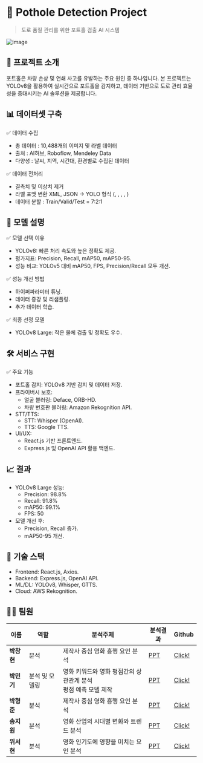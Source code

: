 # 📸 Pothole Detection Project

> 도로 품질 관리를 위한 포트홀 검출 AI 시스템

![image](https://github.com/user-attachments/assets/4b4d3b61-62e1-4bb7-b682-cb5c59faa411)



## 📂 프로젝트 소개
포트홀은 차량 손상 및 연쇄 사고를 유발하는 주요 원인 중 하나입니다. 본 프로젝트는 YOLOv8을 활용하여 실시간으로 포트홀을 감지하고, 데이터 기반으로 도로 관리 효율성을 증대시키는 AI 솔루션을 제공합니다.

## 📊 데이터셋 구축
✅ 데이터 수집
 - 총 데이터 : 10,488개의 이미지 및 라벨 데이터
 - 출처 : AI허브, Roboflow, Mendeley Data
 - 다양성 : 날씨, 지역, 시간대, 환경별로 수집된 데이터

✅ 데이터 전처리
 - 결측치 및 이상치 제거
 - 라벨 포맷 변환  XML, JSON -> YOLO 형식 (<class>, <x>, <y>, <width>, <height>)
 - 데이터 분할 : Train/Valid/Test = 7:2:1

## 🧠 모델 설명
✅ 모델 선택 이유
 - YOLOv8: 빠른 처리 속도와 높은 정확도 제공.
 - 평가지표: Precision, Recall, mAP50, mAP50-95.
 - 성능 비교: YOLOv5 대비 mAP50, FPS, Precision/Recall 모두 개선.

✅ 성능 개선 방법
 - 하이퍼파라미터 튜닝.
 - 데이터 증강 및 리샘플링.
 - 추가 데이터 학습.

✅ 최종 선정 모델
 - YOLOv8 Large: 작은 물체 검출 및 정확도 우수.

## 🛠 서비스 구현
✅ 주요 기능
 - 포트홀 감지: YOLOv8 기반 감지 및 데이터 저장.
 - 프라이버시 보호:
   - 얼굴 블러링: Deface, ORB-HD.
   - 차량 번호판 블러링: Amazon Rekognition API.
 - STT/TTS:
   - STT: Whisper (OpenAI).
   - TTS: Google TTS.
 - UI/UX:
   - React.js 기반 프론트엔드.
   - Express.js 및 OpenAI API 활용 백엔드.

## 📈 결과
 - YOLOv8 Large 성능:
   - Precision: 98.8%
   - Recall: 91.8%
   - mAP50: 99.1%
   - FPS: 50
 - 모델 개선 후:
   - Precision, Recall 증가.
   - mAP50-95 개선.

## 🔧 기술 스택
 - Frontend: React.js, Axios.
 - Backend: Express.js, OpenAI API.
 - ML/DL: YOLOv8, Whisper, GTTS.
 - Cloud: AWS Rekognition.


## 👨‍💻 팀원
|이름|역할|분석주제|분석결과|Github|
|--|--|--|--|--|
|**박창현**|분석|제작사 중심 영화 흥행 요인 분석|[PPT](./presentation/SeSAC_Movie_data_anlaysis_MJ.pdf)|[Click!](https://github.com/Chang-Hyeon-Park)|
|**박민기**|분석 및 모델링|영화 키워드와 영화 평점간의 상관관계 분석 <br> 평점 예측 모델 제작|[PPT](./presentation/SeSAC-MiniProject_yugyeongjo.pdf)|[Click!](https://github.com/mean71)|
|**박형준**|분석|제작사 중심 영화 흥행 요인 분석|[PPT](./presentation/Chang_Movies_Data_PPT.pdf)|[Click!](https://github.com/Seajune117)|
|**송지원**|분석|영화 산업의 시대별 변화와 트렌드 분석|[PPT](./presentation/SESAC%20MiniProject-DongWoo.pdf.pdf)|[Click!](https://github.com/G1song)|
|**위서현**|분석|영화 인기도에 영향을 미치는 요인 분석|[PPT](./presentation/SeSAC_Movie_data_anlaysis_soyoun.pdf.pdf)|[Click!](https://github.com/soi222)|
